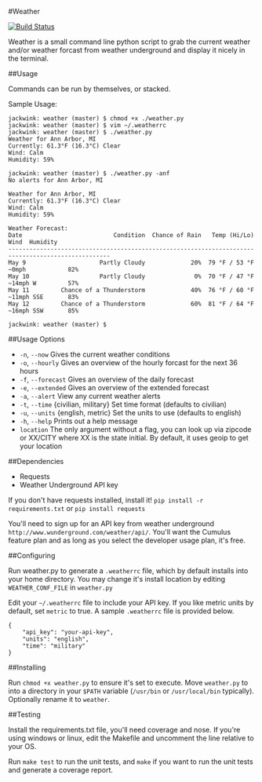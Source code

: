 #Weather 

[![Build Status](https://travis-ci.org/JackWink/Weather.svg?branch=master)](https://travis-ci.org/JackWink/Weather)

Weather is a small command line python script to grab the current weather and/or weather forcast from weather underground and display it nicely in the terminal.

##Usage

Commands can be run by themselves, or stacked.

Sample Usage:

    jackwink: weather (master) $ chmod +x ./weather.py
    jackwink: weather (master) $ vim ~/.weatherrc
    jackwink: weather (master) $ ./weather.py
    Weather for Ann Arbor, MI
    Currently: 61.3°F (16.3°C) Clear
    Wind: Calm
    Humidity: 59%

    jackwink: weather (master) $ ./weather.py -anf
    No alerts for Ann Arbor, MI

    Weather for Ann Arbor, MI
    Currently: 61.3°F (16.3°C) Clear
    Wind: Calm
    Humidity: 59%

    Weather Forecast:
    Date                          Condition  Chance of Rain   Temp (Hi/Lo)        Wind  Humidity
    ---------------------------------------------------------------------------------------------------
    May 9                     Partly Cloudy             20%  79 °F / 53 °F  ~0mph            82%
    May 10                    Partly Cloudy              0%  70 °F / 47 °F  ~14mph W         57%
    May 11         Chance of a Thunderstorm             40%  76 °F / 60 °F  ~11mph SSE       83%
    May 12         Chance of a Thunderstorm             60%  81 °F / 64 °F  ~16mph SSW       85%

    jackwink: weather (master) $ 

##Usage Options

- `-n`, `--now`  Gives the current weather conditions 
- `-o`, `--hourly`  Gives an overview of the hourly forcast for the next 36 hours 
- `-f`, `--forecast`  Gives an overview of the daily forecast 
- `-e`, `--extended`  Gives an overview of the extended forecast 
- `-a`, `--alert` View any current weather alerts
- `-t`, `--time`  {civilian, military} Set time format (defaults to civilian)
- `-u`, `--units` {english, metric} Set the units to use (defaults to english)
- `-h`, `--help`  Prints out a help message
- `location`  The only argument without a flag, you can look up via zipcode or XX/CITY where XX is the state initial.  By default, it uses geoip to get your location

##Dependencies

- Requests
- Weather Underground API key 

If you don't have requests installed, install it! `pip install -r requirements.txt` or `pip install requests` 

You'll need to sign up for an API key from weather underground `http://www.wunderground.com/weather/api/`.  You'll want the Cumulus feature plan and as long as you select the developer usage plan, it's free.  

##Configuring

Run weather.py to generate a `.weatherrc` file, which by default installs into your home directory.  You may change it's install location by editing `WEATHER_CONF_FILE` in `weather.py`

Edit your `~/.weatherrc` file to include your API key.  If you like metric units by default, set `metric` to true. A sample `.weatherrc` file is provided below.

    {
        "api_key": "your-api-key",
        "units": "english",
        "time": "military"
    }
	

##Installing

Run `chmod +x weather.py` to ensure it's set to execute.  Move `weather.py` to into a directory in your `$PATH` variable (`/usr/bin` or `/usr/local/bin` typically). Optionally rename it to `weather`.   

##Testing

Install the requirements.txt file, you'll need coverage and nose. If you're using windows or linux, edit the Makefile and uncomment the line relative to your OS.  

Run `make test` to run the unit tests, and `make` if you want to run the unit tests and generate a coverage report.

